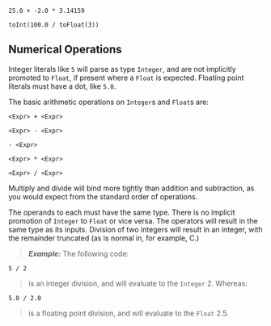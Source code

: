 
```
25.0 + -2.0 * 3.14159

toInt(100.0 / toFloat(3))
```

## Numerical Operations ##

Integer literals like `5` will parse as type `Integer`, and are not
implicitly promoted to `Float`, if present where a `Float` is expected.  Floating point literals must have a dot, like `5.0`.

The basic arithmetic operations on `Integer`s and `Float`s are:

```
<Expr> + <Expr>

<Expr> - <Expr>

- <Expr>

<Expr> * <Expr>

<Expr> / <Expr>
```

Multiply and divide will bind more tightly than addition and subtraction, as you would expect from the standard order of operations.

The operands to each must have the same type.  There is no implicit promotion of `Integer` to `Float` or vice versa.  The operators will
result in the same type as its inputs.  Division of two integers will result in an integer, with the remainder truncated (as is normal in, for example, C.)

> _**Example:**_ The following code:
```
5 / 2
```
> is an integer division, and will evaluate to the `Integer` 2. Whereas:
```
5.0 / 2.0
```
> is a floating point division, and will evaluate to the `Float` 2.5.
